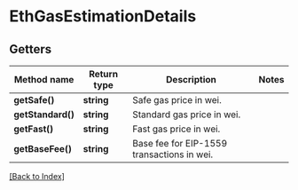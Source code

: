 # EthGasEstimationDetails

## Getters

Method name | Return type | Description | Notes
------------ | ------------- | ------------- | -------------
**getSafe()** | **string** | Safe gas price in wei. |
**getStandard()** | **string** | Standard gas price in wei. |
**getFast()** | **string** | Fast gas price in wei. |
**getBaseFee()** | **string** | Base fee for EIP-1559 transactions in wei. |

[[Back to Index]](../index.md)
